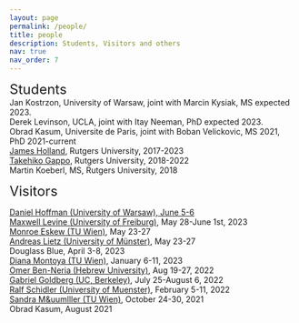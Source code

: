 ```yaml
---
layout: page
permalink: /people/
title: people
description: Students, Visitors and others
nav: true
nav_order: 7
---
```


<font size="+2">Students</font><br>
Jan Kostrzon, University of Warsaw, joint with Marcin Kysiak, MS expected 2023.<br>
	 Derek Levinson, UCLA, joint with Itay Neeman, PhD expected 2023.<br>
	Obrad Kasum, Universite de Paris, joint with Boban Velickovic, MS 2021, PhD 2021-current<br>
	<a href="https://sites.math.rutgers.edu/~jch258/ ">James Holland</a>, Rutgers University, 2017-2023<br>
	<a href="https://sites.google.com/view/takehikogappo/home">Takehiko Gappo</a>, Rutgers University, 2018-2022<br>
	Martin Koeberl, MS, Rutgers University, 2018<br>
	
	
		
<font size="+2">Visitors</font>

<a href="https://sites.google.com/site/danielmaxhoffmann/"> Daniel Hoffman (University of Warsaw), June 5-6 </a><br>
<a href="https://home.mathematik.uni-freiburg.de/maxwell/"> Maxwell Levine (University of Freiburg)</a>, May 28-June 1st, 2023 <br>
	       <a href="http://www.logic.univie.ac.at/~eskewm25/">Monroe Eskew (TU Wien)</a>, May 23-27 <br>
              <a href="https://www.uni-muenster.de/IVV5WS/WebHop/user/alietz/">Andreas Lietz (University of Münster)</a>, May 23-27<br>                   Douglass Blue, April 3-8, 2023<br>
	      <a href="http://www.logic.univie.ac.at/~montoyd8/">Diana Montoya (TU Wien)</a>, January 6-11, 2023<br>
	       <a href="https://math.huji.ac.il/~omerbn/">Omer Ben-Neria (Hebrew University)</a>, Aug 19-27, 2022<br>
	       <a href="https://math.berkeley.edu/~goldberg/">Gabriel Goldberg (UC, Berkeley)</a>, July 25-August 6, 2022<br>
	       <a href="https://ivv5hpp.uni-muenster.de/u/rds//">Ralf Schidler (University of Muenster)</a>, February 5-11, 2022<br>
	        <a href="https://muellersandra.github.io/">Sandra M&uumlller (TU Wien)</a>, October 24-30, 2021<br>
		Obrad Kasum, August 2021<br>
	
	
